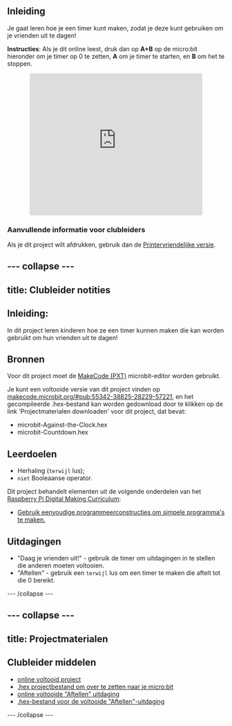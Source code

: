 ## Inleiding

Je gaat leren hoe je een timer kunt maken, zodat je deze kunt gebruiken om je vrienden uit te dagen!

**Instructies**: Als je dit online leest, druk dan op **A+B** op de micro:bit hieronder om je timer op 0 te zetten, **A** om je timer te starten, en **B** om het te stoppen.

<div class="trinket" style="width:400px;margin: 0 auto;">
<div style="position:relative;height:0;padding-bottom:81.97%;overflow:hidden;"><iframe style="position:absolute;top:0;left:0;width:100%;height:100%;" src="https://makecode.microbit.org/---run?id=_iRqcVkfXiffq" allowfullscreen="allowfullscreen" sandbox="allow-popups allow-scripts allow-same-origin" frameborder="0"></iframe></div>
</div>

### Aanvullende informatie voor clubleiders

Als je dit project wilt afdrukken, gebruik dan de [Printervriendelijke versie](https://projects.raspberrypi.org/nl-NL/projects/against-the-clock/print).

--- collapse ---
---
title: Clubleider notities
---

## Inleiding:

In dit project leren kinderen hoe ze een timer kunnen maken die kan worden gebruikt om hun vrienden uit te dagen!

## Bronnen

Voor dit project moet de [MakeCode (PXT)](http://jumpto.cc/pxt-new) microbit-editor worden gebruikt.

Je kunt een voltooide versie van dit project vinden op [makecode.microbit.org/#pub:55342-38825-28229-57221](https://makecode.microbit.org/#pub:55342-38825-28229-57221), en het gecompileerde .hex-bestand kan worden gedownload door te klikken op de link 'Projectmaterialen downloaden' voor dit project, dat bevat:

* microbit-Against-the-Clock.hex
* microbit-Countdown.hex

## Leerdoelen

* Herhaling (`terwijl` lus);
* `niet` Booleaanse operator.

Dit project behandelt elementen uit de volgende onderdelen van het [Raspberry Pi Digital Making Curriculum](http://rpf.io/curriculum):

* [Gebruik eenvoudige programmeerconstructies om simpele programma's te maken.](https://www.raspberrypi.org/curriculum/programming/creator)

## Uitdagingen

* "Daag je vrienden uit!" - gebruik de timer om uitdagingen in te stellen die anderen moeten voltooien.
* "Aftellen" - gebruik een `terwijl` lus om een timer te maken die aftelt tot die 0 bereikt.

--- /collapse ---

--- collapse ---
---
title: Projectmaterialen
---

## Clubleider middelen

* [online voltooid project](https://makecode.microbit.org/#pub:55342-38825-28229-57221)
* [.hex projectbestand om over te zetten naar je micro:bit](resources/microbit-Against-the-Clock.hex)
* [online voltooide "Aftellen" uitdaging](https://makecode.microbit.org/#pub:69636-14914-13941-21768)
* [.hex-bestand voor de voltooide "Aftellen"-uitdaging](resources/microbit-Countdown.hex)

--- /collapse ---